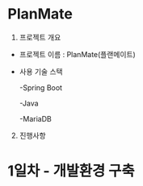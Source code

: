 # PlanMate
1. 프로젝트 개요
 - 프로젝트 이름 : PlanMate(플랜메이트)
 - 사용 기술 스택
   
   -Spring Boot
   
   -Java
   
   -MariaDB


2. 진행사항
# 1일차 - 개발환경 구축

   
